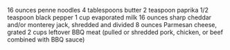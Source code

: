 16 ounces penne noodles
4 tablespoons butter
2 teaspoon paprika
1/2 teaspoon black pepper
1 cup evaporated milk
16 ounces sharp cheddar and/or monterey jack, shredded and divided
8 ounces Parmesan cheese, grated
2 cups leftover BBQ meat (pulled or shredded pork, chicken, or beef combined with BBQ sauce)